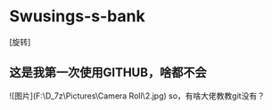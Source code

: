 # Swusings-s-bank
[旋转]
## 这是我第一次使用GITHUB，啥都不会
![图片](F:\D_7z\Pictures\Camera Roll\2.jpg)
so，有啥大佬教教git没有？
